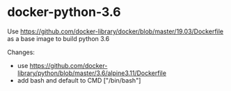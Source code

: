 # docker-python-3.6

Use https://github.com/docker-library/docker/blob/master/19.03/Dockerfile as a
base image to build python 3.6

Changes:
- use https://github.com/docker-library/python/blob/master/3.6/alpine3.11/Dockerfile
- add bash and default to CMD ["/bin/bash"]

